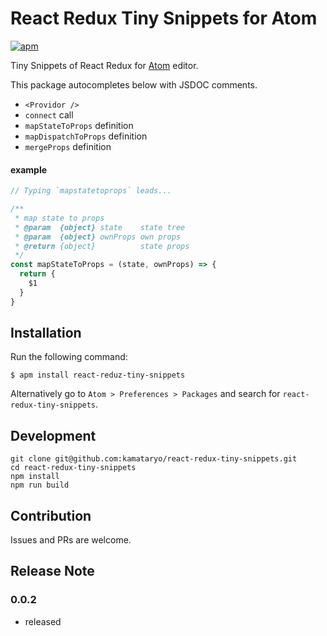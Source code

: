 # React Redux Tiny Snippets for Atom

[![apm](https://img.shields.io/apm/v/react-redux-tiny-snippets.svg)](https://atom.io/packages/react-redux-tiny-snippets)

Tiny Snippets of React Redux for [Atom](https://atom.io/) editor.

This package autocompletes below with JSDOC comments.

- `<Providor />`
- `connect` call
- `mapStateToProps` definition
- `mapDispatchToProps` definition
- `mergeProps` definition

#### example

```javascript
// Typing `mapstatetoprops` leads...

/**
 * map state to props
 * @param  {object} state    state tree
 * @param  {object} ownProps own props
 * @return {object}          state props
 */
const mapStateToProps = (state, ownProps) => {
  return {
    $1
  }
}
```

## Installation

Run the following command:

```shell
$ apm install react-reduz-tiny-snippets
```

Alternatively go to `Atom > Preferences > Packages` and search for `react-redux-tiny-snippets`.

## Development

```shell
git clone git@github.com:kamataryo/react-redux-tiny-snippets.git
cd react-redux-tiny-snippets
npm install
npm run build
```

## Contribution

Issues and PRs are welcome.

## Release Note

### 0.0.2

- released
